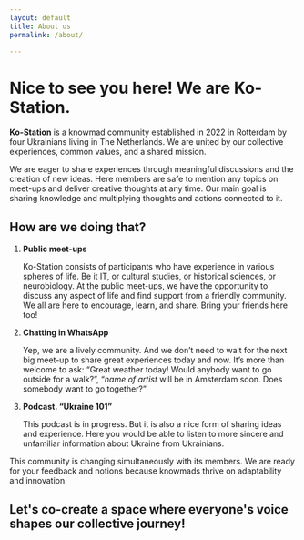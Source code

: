 ```yaml
---
layout: default
title: About us
permalink: /about/

---
```


# Nice to see you here! We are Ko-Station.

**Ko-Station** is a knowmad community established in 2022 in Rotterdam by four Ukrainians living in The Netherlands. We are united by our collective experiences, common values, and a shared mission.

We are eager to share experiences through meaningful discussions and the creation of new ideas. Here members are safe to mention any topics on meet-ups and deliver creative thoughts at any time. Our main goal is sharing knowledge and multiplying thoughts and actions connected to it.

## How are we doing that? 

1. **Public meet-ups**

    Ko-Station consists of participants who have experience in various spheres of life. Be it IT, or cultural studies, or historical sciences, or neurobiology. At the public meet-ups, we have the opportunity to discuss any aspect of life and find support from a friendly community. We all are here to encourage, learn, and share. Bring your friends here too!

2. **Chatting in WhatsApp**

    Yep, we are a lively community. And we don’t need to wait for the next big meet-up to share great experiences today and now. It’s more than welcome to ask: “Great weather today! Would anybody want to go outside for a walk?”, “*name of artist* will be in Amsterdam soon. Does somebody want to go together?” 

3. **Podcast. “Ukraine 101”**

    This podcast is in progress. But it is also a nice form of sharing ideas and experience. Here you would be able to listen to more sincere and unfamiliar information about Ukraine from Ukrainians. 

This community is changing simultaneously with its members. We are ready for your feedback and notions because knowmads thrive on adaptability and innovation. 

## Let's co-create a space where everyone's voice shapes our collective journey!
